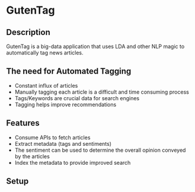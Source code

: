 # GutenTag

## Description

GutenTag is a big-data application that uses LDA and other NLP magic to automatically tag news articles.

## The need for Automated Tagging

* Constant influx of articles
* Manually tagging  each article is a difficult and time consuming process
* Tags/Keywords are crucial data for search engines
* Tagging helps improve recommendations

## Features

* Consume APIs to fetch articles
* Extract metadata (tags and sentiments)
* The sentiment can be used to determine the overall opinion conveyed by the articles
* Index the metadata to provide improved search

## Setup
